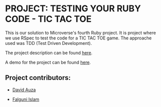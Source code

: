 # PROJECT: TESTING YOUR RUBY CODE - TIC TAC TOE

This is our solution to Microverse's fourth Ruby project. It is project where we use RSpec to test the code for a TIC TAC TOE game. The approache used was TDD (Test Driven Development).

The project description can be found [here](https://www.theodinproject.com/courses/ruby-programming/lessons/testing-your-ruby-code).

A demo for the project can be found [here]().

## Project contributors:

- [David Auza](https://github.com/davidauza-engineer)

- [Falguni Islam](https://github.com/falguniislam)
